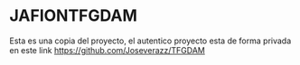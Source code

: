 # JAFIONTFGDAM
Esta es una copia del proyecto, el autentico proyecto esta de forma privada en este link https://github.com/Joseverazz/TFGDAM
